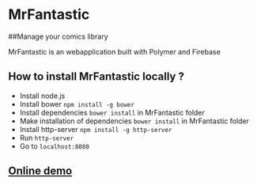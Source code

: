 # MrFantastic

##Manage your comics library

MrFantastic is an webapplication built with Polymer and Firebase

## How to install MrFantastic locally ?

* Install node.js
* Install bower `npm install -g bower`
* Install dependencies `bower install` in MrFantastic folder
* Make installation of dependencies `bower install` in MrFantastic folder
* Install http-server `npm install -g http-server`
* Run `http-server`
* Go to `localhost:8080`

## [Online demo](http://perruche.github.io/MrFantastic/)
